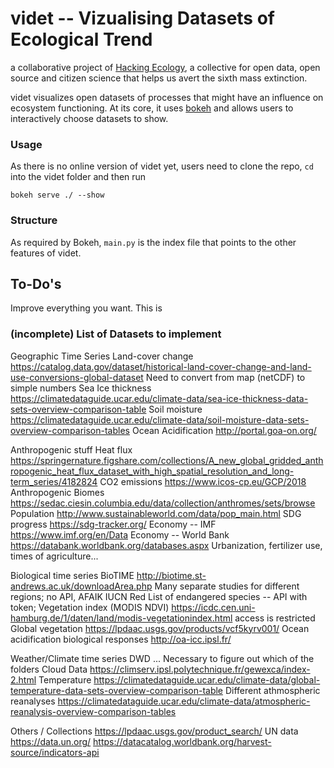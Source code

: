 # videt -- Vizualising Datasets of Ecological Trend

a collaborative project of [Hacking Ecology](https://hackingecology.eu/), a collective for open data, open source and
citizen science that helps us avert the sixth mass extinction.

videt visualizes open datasets of processes that might have an influence on ecosystem functioning. At its core, it uses
[bokeh](https://docs.bokeh.org/en/latest/) and allows users to interactively choose datasets to show.

### Usage

As there is no online version of videt yet, users need to clone the repo, `cd` into the videt folder and then run

```
bokeh serve ./ --show
```

### Structure

As required by Bokeh, `main.py` is the index file that points to the other features of videt.


## To-Do's

Improve everything you want. This is

### (incomplete) List of Datasets to implement

Geographic Time Series
Land-cover change	https://catalog.data.gov/dataset/historical-land-cover-change-and-land-use-conversions-global-dataset	Need to convert from map (netCDF) to simple numbers
Sea Ice thickness	https://climatedataguide.ucar.edu/climate-data/sea-ice-thickness-data-sets-overview-comparison-table
Soil moisture	https://climatedataguide.ucar.edu/climate-data/soil-moisture-data-sets-overview-comparison-tables
Ocean Acidification	http://portal.goa-on.org/

Anthropogenic stuff
Heat flux	https://springernature.figshare.com/collections/A_new_global_gridded_anthropogenic_heat_flux_dataset_with_high_spatial_resolution_and_long-term_series/4182824
CO2 emissions 	https://www.icos-cp.eu/GCP/2018
Anthropogenic Biomes	https://sedac.ciesin.columbia.edu/data/collection/anthromes/sets/browse
Population	http://www.sustainableworld.com/data/pop_main.html
SDG progress	https://sdg-tracker.org/
Economy -- IMF	https://www.imf.org/en/Data
Economy -- World Bank	https://databank.worldbank.org/databases.aspx
Urbanization, fertilizer use, times of agriculture...

Biological time series
BioTIME	http://biotime.st-andrews.ac.uk/downloadArea.php	Many separate studies for different regions; no API, AFAIK
IUCN Red List of endangered species	--	API with token; 
Vegetation index (MODIS NDVI)	https://icdc.cen.uni-hamburg.de/1/daten/land/modis-vegetationindex.html	access is restricted
Global vegetation	https://lpdaac.usgs.gov/products/vcf5kyrv001/
Ocean acidification biological responses	http://oa-icc.ipsl.fr/


Weather/Climate time series
DWD	...	Necessary to figure out which of the folders 
Cloud Data	https://climserv.ipsl.polytechnique.fr/gewexca/index-2.html
Temperature	https://climatedataguide.ucar.edu/climate-data/global-temperature-data-sets-overview-comparison-table
Different athmospheric reanalyses	https://climatedataguide.ucar.edu/climate-data/atmospheric-reanalysis-overview-comparison-tables


Others / Collections
https://lpdaac.usgs.gov/product_search/
UN data	https://data.un.org/
https://datacatalog.worldbank.org/harvest-source/indicators-api
